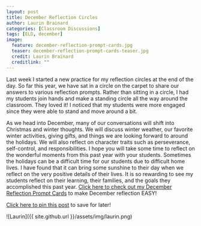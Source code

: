 ```yaml
---
layout: post
title: December Reflection Circles
author: Laurin Brainard
categories: [Classroom Discussions]
tags: [ELD, december]
image:
  feature: december-reflection-prompt-cards.jpg
  teaser: december-reflection-prompt-cards-teaser.jpg
  credit: Laurin Brainard
  creditlink: ""
---
```

Last week I started a new practice for my reflection circles at the end of the day. So far this year, we have sat in a circle on the carpet to share our answers to various reflection prompts. Rather than sitting in a circle, I had my students join hands and make a standing circle all the way around the classroom. They loved it! I noticed that my students were more engaged since they were able to stand and move around a bit. 

As we head into December, many of our conversations will shift into Christmas and winter thoughts. We will discuss winter weather, our favorite winter activities, giving gifts, and things we are looking forward to around the holidays. We will also reflect on character traits such as perseverance, self-control, and responsibilities. I hope you will take some time to reflect on the wonderful moments from this past year with your students. Sometimes the holidays can be a difficult time for our students due to difficult home lives. I have found that it can bring some sunshine to their day when we reflect on the very positive details of their lives. It is so rewarding to see my students reflect on their learning, their families, and the goals they accomplished this past year. [Click here to check out my December Reflection Prompt Cards](http://bit.ly/2Az83yK) to make December reflection EASY! 

[Click here to pin this post](https://pin.it/7j7t6eo5i4wvuf) to save for later!

![Laurin]({{ site.github.url }}/assets/img/laurin.png)